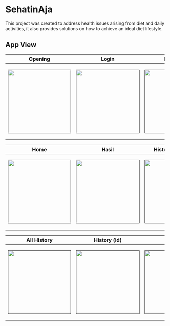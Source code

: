 
# SehatinAja

This project was created to address health issues arising from diet and daily activities, it also provides solutions on how to achieve an ideal diet lifestyle.


## App View
<table  align="center">
        <thead>
            <tr>
                <th>Opening</th>
                <th>Login</th>
				<th>Registrasi</th>
            </tr>
        </thead>
        <tbody>
            <tr>
                <td><p align="center"><a href="" target="_blank"><img src="https://i.postimg.cc/pdThMXv7/Authentikasi-1.png" width="200"></a></p></td>
				<td><p align="center"><a href="" target="_blank"><img src="https://i.postimg.cc/hv9h1X8J/Authentikasi-2.png" width="200"></a></p></td>
				<td><p align="center"><a href="" target="_blank"><img src="https://i.postimg.cc/59vHVrcx/Authentikasi-3.png" width="200"></a></p></td>
            </tr>
        </tbody>
    </table>


<table  align="center">
        <thead>
            <tr>
                <th>Home</th>
                <th>Hasil</th>
				<th>History (kososng)</th>
            </tr>
        </thead>
        <tbody>
            <tr>
                <td><p align="center"><a href="" target="_blank"><img src="https://i.postimg.cc/KvDRKgvw/Generate-2.png" width="200"></a></p></td>
				<td><p align="center"><a href="" target="_blank"><img src="https://i.postimg.cc/RFt0vWDP/Generate-5.png" width="200"></a></p>
</td>
				<td><p align="center"><a href="" target="_blank"><img src="https://i.postimg.cc/W4C3RGXF/Histori-1.png" width="200"></a></p>
</td>
            </tr>
        </tbody>
    </table>

<table  align="center">
        <thead>
            <tr>
                <th>All History</th>
                <th>History (id)</th>
				<th>Profile</th>
            </tr>
        </thead>
        <tbody>
            <tr>
                <td><p align="center"><a href="" target="_blank"><img src="https://i.postimg.cc/WzP1z2Rs/Histori-2.png" width="200"></a></p></td>
				<td><p align="center"><a href="" target="_blank"><img src="https://i.postimg.cc/P56JysDM/Histori-3.png" width="200"></a></p>
</td>
				<td><p align="center"><a href="" target="_blank"><img src="https://i.postimg.cc/3xrW2JkR/Profile.png" width="200"></a></p>
</td>
            </tr>
        </tbody>
    </table>
<br/>
